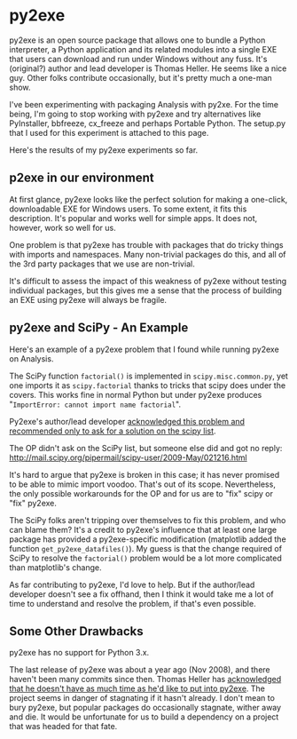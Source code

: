 # py2exe
py2exe is an open source package that allows one to bundle a Python interpreter, a Python application and its related modules into a single EXE that users can download and run under Windows without any fuss. It's (original?) author and lead developer is Thomas Heller. He seems like a nice guy. Other folks contribute occasionally, but it's pretty much a one-man show.


I've been experimenting with packaging Analysis with py2xe. For the time being, I'm going to stop working with py2exe and try alternatives like PyInstaller, bbfreeze, cx_freeze and perhaps Portable Python. The setup.py that I used for this experiment is attached to this page. 

Here's the results of my py2exe experiments so far.


## p2exe in our environment
At first glance, py2exe looks like the perfect solution for making a one-click, downloadable EXE for Windows users. To some extent, it fits this description. It's popular and works well for simple apps. It does not, however, work so well for us.

One problem is that py2exe has trouble with packages that do tricky things with imports and namespaces. Many non-trivial packages do this, and all of the 3rd party packages that we use are non-trivial.

It's difficult to assess the impact of this weakness of py2exe without testing individual packages, but this gives me a sense that the process of building an EXE using py2exe will always be fragile.

## py2exe and SciPy - An Example
Here's an example of a py2exe problem that I found while running py2exe on Analysis.

The SciPy function `factorial()` is implemented in `scipy.misc.common.py`, yet one imports it as `scipy.factorial` thanks to tricks that scipy does under the covers. This works fine in normal Python but under py2exe produces "`ImportError: cannot import name factorial`". 

Py2exe's author/lead developer [acknowledged this problem and recommended only to ask for a solution on the scipy list](http://sourceforge.net/mailarchive/forum.php?thread_name=gsspc2%24u8d%241%40ger.gmane.org&forum_name=py2exe-users). 

The OP didn't ask on the SciPy list, but someone else did and got no reply:
http://mail.scipy.org/pipermail/scipy-user/2009-May/021216.html

It's hard to argue that py2exe is broken in this case; it has never promised to be able to mimic import voodoo. That's out of its scope. Nevertheless, the only possible workarounds for the OP and for us are to "fix" scipy or "fix" py2exe.

The SciPy folks aren't tripping over themselves to fix this problem, and who can blame them? It's a credit to py2exe's influence that at least one large package has provided a py2exe-specific modification (matplotlib added the function `get_py2exe_datafiles()`). My guess is that the change required of SciPy to resolve the `factorial()` problem would be a lot more complicated than matplotlib's change.

As far contributing to py2exe, I'd love to help. But if the author/lead developer doesn't see a fix offhand, then I think it would take me a lot of time to understand and resolve the problem, if that's even possible.


## Some Other Drawbacks
py2exe has no support for Python 3.x. 

The last release of py2exe was about a year ago (Nov 2008), and there haven't been many commits since then. Thomas Heller has [acknowledged that he doesn't have as much time as he'd like to put into py2exe](http://sourceforge.net/mailarchive/forum.php?thread_name=49F870CB.3000304%40arimaz.com&forum_name=py2exe-users). The project seems in danger of stagnating if it hasn't already. I don't mean to bury py2exe, but popular packages do occasionally stagnate, wither away and die. It would be unfortunate for us to build a dependency on a project that was headed for that fate. 






